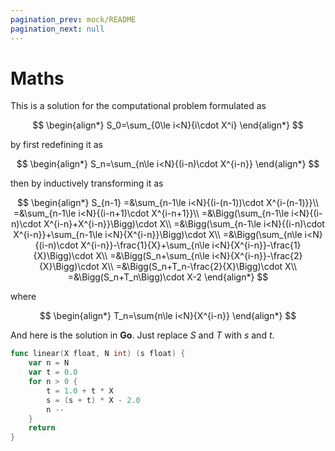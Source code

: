 ```yaml
---
pagination_prev: mock/README
pagination_next: null
---
```


# Maths

This is a solution for the computational problem formulated as

$$
\begin{align*}
	S_0=\sum_{0\le i<N}{i\cdot X^i}
\end{align*}
$$

by first redefining it as

$$
\begin{align*}
	S_n=\sum_{n\le i<N}{(i-n)\cdot X^{i-n}}
\end{align*}
$$

then by inductively transforming it as

$$
\begin{align*}
S_{n-1}
=&\sum_{n-1\le i<N}{(i-(n-1))\cdot X^{i-(n-1)}}\\
=&\sum_{n-1\le i<N}{(i-n+1)\cdot X^{i-n+1}}\\
=&\Bigg(\sum_{n-1\le i<N}{(i-n)\cdot X^{i-n}+X^{i-n}}\Bigg)\cdot X\\
=&\Bigg(\sum_{n-1\le i<N}{(i-n)\cdot X^{i-n}}+\sum_{n-1\le i<N}{X^{i-n}}\Bigg)\cdot X\\
=&\Bigg(\sum_{n\le i<N}{(i-n)\cdot X^{i-n}}-\frac{1}{X}+\sum_{n\le i<N}{X^{i-n}}-\frac{1}{X}\Bigg)\cdot X\\
=&\Bigg(S_n+\sum_{n\le i<N}{X^{i-n}}-\frac{2}{X}\Bigg)\cdot X\\
=&\Bigg(S_n+T_n-\frac{2}{X}\Bigg)\cdot X\\
=&\Bigg(S_n+T_n\Bigg)\cdot X-2
\end{align*}
$$

where

$$
\begin{align*}
	T_n=\sum{n\le i<N}{X^{i-n}}
\end{align*}
$$

And here is the solution in **Go**. Just replace $S$ and $T$ with $s$ and $t$.

```Go
func linear(X float, N int) (s float) {
	var n = N
	var t = 0.0
	for n > 0 {
		t = 1.0 + t * X
		s = (s + t) * X - 2.0
		n --
	}
	return
}
```




